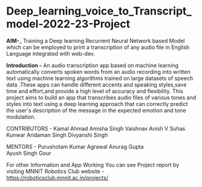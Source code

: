 # Deep_learning_voice_to_Transcript_model-2022-23-Project

**AIM-**_
Training a Deep learning Recurrent Neural Network based Model which can be employed to print a transcription of any audio file in English Language integrated with web-dev.

**Introduction -**
An audio transcription app based on machine learning automatically converts spoken words from an audio recording into written text using machine learning algorithms trained on large datasets  of speech data .These apps can handle different accents and speaking styles,save time and effort,and provide a high level of accuracy and flexibility.
This project aims to build an app that transcribes audio files of various tones and styles into text using a deep learning approach that can correctly predict the user's description of the message in the expected emotion and tone modulation.

CONTRIBUTORS -
Kamal Ahmad
Amisha Singh
Vaishnav Anish
V Suhas
Kunwar Aridaman Singh
Divyanshi Singh

MENTORS -
Purushotam Kumar Agrawal 
Anurag Gupta                                                    
Ayush Singh Gour    

For other Information and App Working You can see Project report by visiting MNNIT Robotics Club website -
https://roboticsclub.mnnit.ac.in/projects/

